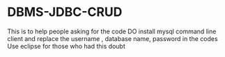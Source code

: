 # DBMS-JDBC-CRUD
This is to help people asking for the code 
DO install mysql command line client and replace the username , database name, password in the codes 
Use eclipse for those who had this doubt
